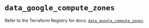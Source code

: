 # `data_google_compute_zones`

Refer to the Terraform Registry for docs: [`data_google_compute_zones`](https://registry.terraform.io/providers/drfaust92/google/4.16.4/docs/data-sources/compute_zones).
